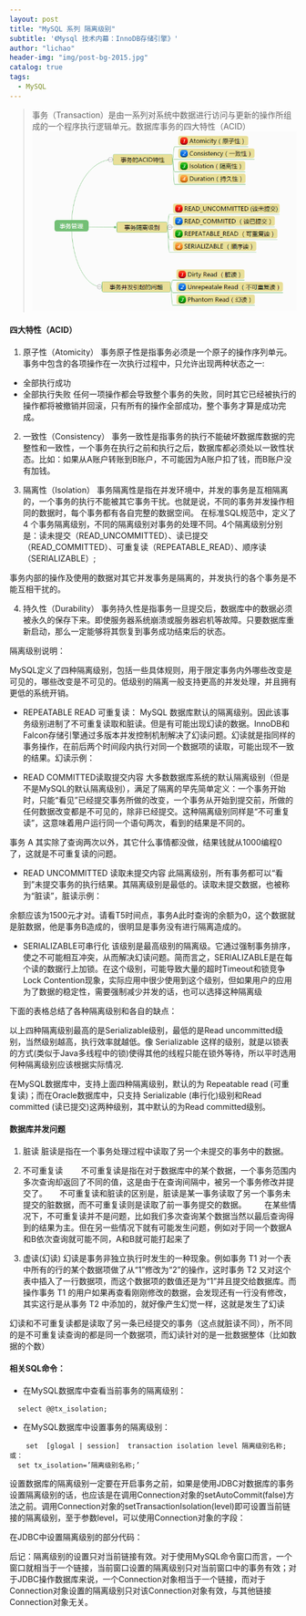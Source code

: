 ```yaml
---
layout: post
title: "MySQL 系列 隔离级别"
subtitle: '《Mysql 技术内幕：InnoDB存储引擎》'
author: "lichao"
header-img: "img/post-bg-2015.jpg"
catalog: true
tags:
  - MySQL
---
```


> 事务（Transaction）是由一系列对系统中数据进行访问与更新的操作所组成的一个程序执行逻辑单元。数据库事务的四大特性（ACID）
![存储概览](/img/mysql/1.png)

#### 四大特性（ACID）
1. 原子性（Atomicity）
事务原子性是指事务必须是一个原子的操作序列单元。事务中包含的各项操作在一次执行过程中，只允许出现两种状态之一:
  * 全部执行成功
  * 全部执行失败
任何一项操作都会导致整个事务的失败，同时其它已经被执行的操作都将被撤销并回滚，只有所有的操作全部成功，整个事务才算是成功完成。

2. 一致性（Consistency）
事务一致性是指事务的执行不能破坏数据库数据的完整性和一致性，一个事务在执行之前和执行之后，数据库都必须处以一致性状态。比如：如果从A账户转账到B账户，不可能因为A账户扣了钱，而B账户没有加钱。

3. 隔离性（Isolation）
事务隔离性是指在并发环境中，并发的事务是互相隔离的，一个事务的执行不能被其它事务干扰。也就是说，不同的事务并发操作相同的数据时，每个事务都有各自完整的数据空间。
在标准SQL规范中，定义了 4 个事务隔离级别，不同的隔离级别对事务的处理不同。4个隔离级别分别是：读未提交（READ_UNCOMMITTED）、读已提交（READ_COMMITTED）、可重复读（REPEATABLE_READ）、顺序读（SERIALIZABLE）;

事务内部的操作及使用的数据对其它并发事务是隔离的，并发执行的各个事务是不能互相干扰的。

4. 持久性（Durability）
事务持久性是指事务一旦提交后，数据库中的数据必须被永久的保存下来。即使服务器系统崩溃或服务器宕机等故障。只要数据库重新启动，那么一定能够将其恢复到事务成功结束后的状态。

隔离级别说明：

MySQL定义了四种隔离级别，包括一些具体规则，用于限定事务内外哪些改变是可见的，哪些改变是不可见的。低级别的隔离一般支持更高的并发处理，并且拥有更低的系统开销。

* REPEATABLE READ 可重复读：
MySQL 数据库默认的隔离级别。因此该事务级别进制了不可重复读取和脏读。但是有可能出现幻读的数据。InnoDB和Falcon存储引擎通过多版本并发控制机制解决了幻读问题。幻读就是指同样的事务操作，在前后两个时间段内执行对同一个数据项的读取，可能出现不一致的结果。幻读示例：
		
* READ COMMITTED读取提交内容
大多数数据库系统的默认隔离级别（但是不是MySQL的默认隔离级别），满足了隔离的早先简单定义：一个事务开始时，只能“看见”已经提交事务所做的改变，一个事务从开始到提交前，所做的任何数据改变都是不可见的，除非已经提交。这种隔离级别同样是“不可重复读”，这意味着用户运行同一个语句两次，看到的结果是不同的。
	
事务 A 其实除了查询两次以外，其它什么事情都没做，结果钱就从1000编程0了，这就是不可重复读的问题。
* READ UNCOMMITTED 读取未提交内容
此隔离级别，所有事务都可以“看到”未提交事务的执行结果。其隔离级别是最低的。读取未提交数据，也被称为“脏读”，脏读示例：
	
余额应该为1500元才对。请看T5时间点，事务A此时查询的余额为0，这个数据就是脏数据，他是事务B造成的，很明显是事务没有进行隔离造成的。
* SERIALIZABLE可串行化
该级别是最高级别的隔离级。它通过强制事务排序，使之不可能相互冲突，从而解决幻读问题。简而言之，SERIALIZABLE是在每个读的数据行上加锁。在这个级别，可能导致大量的超时Timeout和锁竞争Lock Contention现象，实际应用中很少使用到这个级别，但如果用户的应用为了数据的稳定性，需要强制减少并发的话，也可以选择这种隔离级

下面的表格总结了各种隔离级别和各自的缺点：
	
以上四种隔离级别最高的是Serializable级别，最低的是Read uncommitted级别，当然级别越高，执行效率就越低。像 Serializable 这样的级别，就是以锁表的方式(类似于Java多线程中的锁)使得其他的线程只能在锁外等待，所以平时选用何种隔离级别应该根据实际情况.

在MySQL数据库中，支持上面四种隔离级别，默认的为 Repeatable read (可重复读)；而在Oracle数据库中，只支持 Serializable (串行化)级别和Read committed (读已提交)这两种级别，其中默认的为Read committed级别。

#### 数据库并发问题
1. 脏读
脏读是指在一个事务处理过程中读取了另一个未提交的事务中的数据。

2. 不可重复读
　　不可重复读是指在对于数据库中的某个数据，一个事务范围内多次查询却返回了不同的值，这是由于在查询间隔中，被另一个事务修改并提交了。
　  不可重复读和脏读的区别是，脏读是某一事务读取了另一个事务未提交的脏数据，而不可重复读则是读取了前一事务提交的数据。
　　在某些情况下，不可重复读并不是问题，比如我们多次查询某个数据当然以最后查询得到的结果为主。但在另一些情况下就有可能发生问题，例如对于同一个数据A和B依次查询就可能不同，A和B就可能打起来了

3. 虚读(幻读)
幻读是事务非独立执行时发生的一种现象。例如事务 T1 对一个表中所有的行的某个数据项做了从“1”修改为“2”的操作，这时事务 T2 又对这个表中插入了一行数据项，而这个数据项的数值还是为“1”并且提交给数据库。而操作事务 T1 的用户如果再查看刚刚修改的数据，会发现还有一行没有修改，其实这行是从事务 T2 中添加的，就好像产生幻觉一样，这就是发生了幻读

幻读和不可重复读都是读取了另一条已经提交的事务（这点就脏读不同），所不同的是不可重复读查询的都是同一个数据项，而幻读针对的是一批数据整体（比如数据的个数）

#### 相关SQL命令： 　　
* 在MySQL数据库中查看当前事务的隔离级别：
```
  select @@tx_isolation; 
```
* 在MySQL数据库中设置事务的隔离级别：
```
	set  [glogal | session]  transaction isolation level 隔离级别名称; 或：
  set tx_isolation=’隔离级别名称;’ 
```

设置数据库的隔离级别一定要在开启事务之前，如果是使用JDBC对数据库的事务设置隔离级别的话，也应该是在调用Connection对象的setAutoCommit(false)方法之前。调用Connection对象的setTransactionIsolation(level)即可设置当前链接的隔离级别，至于参数level，可以使用Connection对象的字段：
	

在JDBC中设置隔离级别的部分代码：
	
后记：隔离级别的设置只对当前链接有效。对于使用MySQL命令窗口而言，一个窗口就相当于一个链接，当前窗口设置的隔离级别只对当前窗口中的事务有效；对于JDBC操作数据库来说，一个Connection对象相当于一个链接，而对于Connection对象设置的隔离级别只对该Connection对象有效，与其他链接Connection对象无关。
